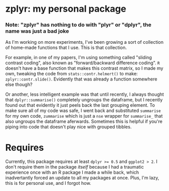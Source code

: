 # zplyr: my personal package

### Note: "zplyr" has nothing to do with "plyr" or "dplyr", the name was just a bad joke

As I'm working on more experiments, I've been growing a sort of collection of home-made functions that I use.  This is that collection.  

For example, in one of my papers, I'm using something called "sliding contrast coding", also known as "forward/backward difference coding". `R` doesn't have a base function that makes this contrast matrix, so I made my own, tweaking the code from `stats::contr.helmert()` to make: `zplyr::contr.slide()`. Evidently that was already a function somewhere else though?

Or another, less intelligent example was that until recently, I always thought that `dplyr::summarise()` completely ungroups the dataframe, but I recently found out that evidently it just peels back the last grouping element. 
To make sure all of my code was safe, I went back and substituted `summarise` for my own code, `zummarise` which is just a `nse` wrapper for `summarise_` that also ungroups the dataframe aferwards.  Sometimes this is helpful if you're piping into code that doesn't play nice with grouped tibbles.

# Requires

Currently, this package requires at least `dplyr >= 0.5` and `ggplot2 > 2`. I don't require them in the package _itself_ because I had a traumatic experience once with an R package I made a while back, which inadvertantly forced an update to all my packages at once. Plus, I'm lazy, this is for personal use, and I forgot how.

